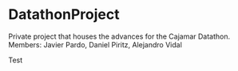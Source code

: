 # DatathonProject
Private project that houses the advances for the Cajamar Datathon. Members: Javier Pardo, Daniel Piritz, Alejandro Vidal

Test